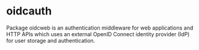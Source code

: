 # oidcauth
Package oidcweb is an authentication middleware for web applications and HTTP APIs which uses an external OpenID Connect identity provider (IdP) for user storage and authentication. 
